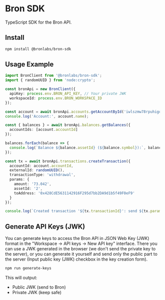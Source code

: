 # Bron SDK

TypeScript SDK for the Bron API.

## Install

```bash
npm install @bronlabs/bron-sdk
```

## Usage Example

```typescript
import BronClient from '@bronlabs/bron-sdk';
import { randomUUID } from 'node:crypto';

const bronApi = new BronClient({
  apiKey: process.env.BRON_API_KEY, // Your private JWK
  workspaceId: process.env.BRON_WORKSPACE_ID
});

const account = await bronApi.accounts.getAccountById('iwlszmw78rpuhigqkpa9v1l6')
console.log('Account:', account.name);

const { balances } = await bronApi.balances.getBalances({
  accountIds: [account.accountId]
});

balances.forEach(balance => {
  console.log(`Balance ${balance.assetId} (${balance.symbol}):`, balance.totalBalance)
});

const tx = await bronApi.transactions.createTransaction({
  accountId: account.accountId,
  externalId: randomUUID(),
  transactionType: 'withdrawal',
  params: {
    amount: '73.042',
    assetId: '2',
    toAddress: '0x428CdE5631142916F295d7bb2DA9d1b5f49F0eF9'
  }
});

console.log(`Created transaction '${tx.transactionId}': send ${tx.params.amount}`);
``` 

## Generate API Keys (JWK)

You can generate keys to access the Bron API in JSON Web Key (JWK) format in the "Workspace -> API keys -> New API key" interface.
There you can use a JWK generated in the browser (we don't send the private key to the server), or you can generate it yourself and send only the public part to
the server (Input public key (JWK) checkbox in the key creation form).

```bash
npm run generate-keys
```

This will output:

- Public JWK (send to Bron)
- Private JWK (keep safe)
